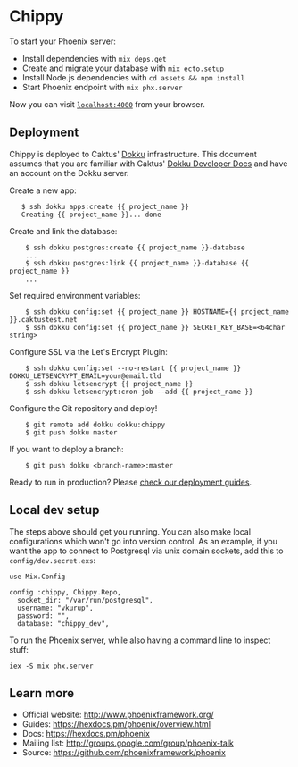 # Chippy

To start your Phoenix server:

  * Install dependencies with `mix deps.get`
  * Create and migrate your database with `mix ecto.setup`
  * Install Node.js dependencies with `cd assets && npm install`
  * Start Phoenix endpoint with `mix phx.server`

Now you can visit [`localhost:4000`](http://localhost:4000) from your browser.

## Deployment

Chippy is deployed to Caktus' [Dokku](http://dokku.viewdocs.io/dokku/) infrastructure. This document assumes that
you are familiar with Caktus' [Dokku Developer Docs](https://caktus.github.io/developer-documentation/dokku.html)
and have an account on the Dokku server.

Create a new app:

```
   $ ssh dokku apps:create {{ project_name }}
   Creating {{ project_name }}... done
```

Create and link the database:

```
    $ ssh dokku postgres:create {{ project_name }}-database
    ...
    $ ssh dokku postgres:link {{ project_name }}-database {{ project_name }}
    ...
```

Set required environment variables:

```
    $ ssh dokku config:set {{ project_name }} HOSTNAME={{ project_name }}.caktustest.net
    $ ssh dokku config:set {{ project_name }} SECRET_KEY_BASE=<64char string>
```

Configure SSL via the Let's Encrypt Plugin:

```
    $ ssh dokku config:set --no-restart {{ project_name }} DOKKU_LETSENCRYPT_EMAIL=your@email.tld
    $ ssh dokku letsencrypt {{ project_name }}
    $ ssh dokku letsencrypt:cron-job --add {{ project_name }}
```

Configure the Git repository and deploy!

```
    $ git remote add dokku dokku:chippy
    $ git push dokku master
```

If you want to deploy a branch:

```
    $ git push dokku <branch-name>:master
```

Ready to run in production? Please [check our deployment guides](https://hexdocs.pm/phoenix/deployment.html).

## Local dev setup

The steps above should get you running. You can also make local configurations which won't go into
version control. As an example, if you want the app to connect to Postgresql via unix domain
sockets, add this to `config/dev.secret.exs`:

```
use Mix.Config

config :chippy, Chippy.Repo,
  socket_dir: "/var/run/postgresql",
  username: "vkurup",
  password: "",
  database: "chippy_dev",
```

To run the Phoenix server, while also having a command line to inspect stuff:

```
iex -S mix phx.server
```

## Learn more

  * Official website: http://www.phoenixframework.org/
  * Guides: https://hexdocs.pm/phoenix/overview.html
  * Docs: https://hexdocs.pm/phoenix
  * Mailing list: http://groups.google.com/group/phoenix-talk
  * Source: https://github.com/phoenixframework/phoenix
